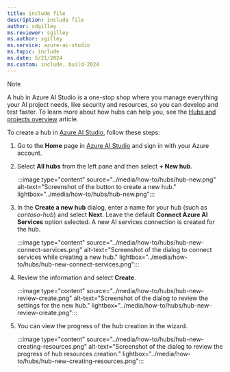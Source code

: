 ```yaml
---
title: include file
description: include file
author: sdgilley
ms.reviewer: sgilley
ms.author: sgilley
ms.service: azure-ai-studio
ms.topic: include
ms.date: 5/21/2024
ms.custom: include, build-2024
---
```


> [!NOTE]
> A hub in Azure AI Studio is a one-stop shop where you manage everything your AI project needs, like security and resources, so you can develop and test faster. To learn more about how hubs can help you, see the [Hubs and projects overview](../ai-studio/concepts/ai-resources.md) article.

To create a hub in [Azure AI Studio](https://ai.azure.com), follow these steps:

1. Go to the **Home** page in [Azure AI Studio](https://ai.azure.com) and sign in with your Azure account.
1. Select **All hubs** from the left pane and then select **+ New hub**.

    :::image type="content" source="../media/how-to/hubs/hub-new.png" alt-text="Screenshot of the button to create a new hub." lightbox="../media/how-to/hubs/hub-new.png":::

1. In the **Create a new hub** dialog, enter a name for your hub (such as *contoso-hub*) and select **Next**. Leave the default **Connect Azure AI Services** option selected. A new AI services connection is created for the hub.

    :::image type="content" source="../media/how-to/hubs/hub-new-connect-services.png" alt-text="Screenshot of the dialog to connect services while creating a new hub." lightbox="../media/how-to/hubs/hub-new-connect-services.png":::

1. Review the information and select **Create**.

    :::image type="content" source="../media/how-to/hubs/hub-new-review-create.png" alt-text="Screenshot of the dialog to review the settings for the new hub." lightbox="../media/how-to/hubs/hub-new-review-create.png":::

1. You can view the progress of the hub creation in the wizard. 

    :::image type="content" source="../media/how-to/hubs/hub-new-creating-resources.png" alt-text="Screenshot of the dialog to review the progress of hub resources creation." lightbox="../media/how-to/hubs/hub-new-creating-resources.png":::
